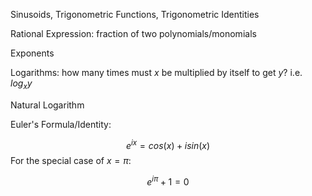 
Sinusoids, Trigonometric Functions, Trigonometric Identities

Rational Expression: fraction of two polynomials/monomials

Exponents

Logarithms: how many times must $x$ be multiplied by itself to get $y$? i.e. $log_{x}y$

Natural Logarithm

Euler's Formula/Identity:

$$
e^{ix}=cos(x)+isin(x)
$$
For the special case of $x=\pi$:

$$
e^{i\pi}+1=0
$$




